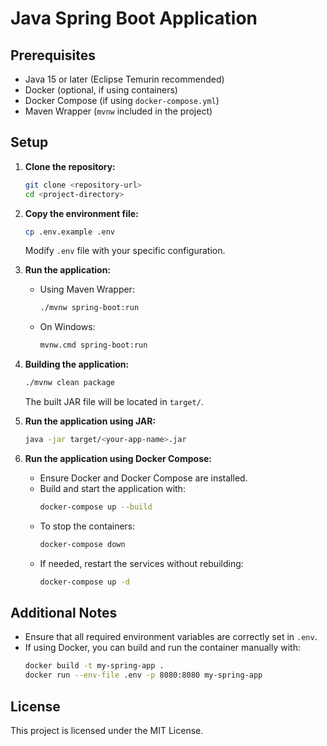 # Java Spring Boot Application

## Prerequisites
- Java 15 or later (Eclipse Temurin recommended)
- Docker (optional, if using containers)
- Docker Compose (if using `docker-compose.yml`)
- Maven Wrapper (`mvnw` included in the project)

## Setup

1. **Clone the repository:**
   ```sh
   git clone <repository-url>
   cd <project-directory>
   ```

2. **Copy the environment file:**
   ```sh
   cp .env.example .env
   ```
   Modify `.env` file with your specific configuration.

3. **Run the application:**

    - Using Maven Wrapper:
      ```sh
      ./mvnw spring-boot:run
      ```
    - On Windows:
      ```sh
      mvnw.cmd spring-boot:run
      ```

4. **Building the application:**
   ```sh
   ./mvnw clean package
   ```
   The built JAR file will be located in `target/`.

5. **Run the application using JAR:**
   ```sh
   java -jar target/<your-app-name>.jar
   ```

6. **Run the application using Docker Compose:**

    - Ensure Docker and Docker Compose are installed.
    - Build and start the application with:
      ```sh
      docker-compose up --build
      ```
    - To stop the containers:
      ```sh
      docker-compose down
      ```
    - If needed, restart the services without rebuilding:
      ```sh
      docker-compose up -d
      ```

## Additional Notes
- Ensure that all required environment variables are correctly set in `.env`.
- If using Docker, you can build and run the container manually with:
  ```sh
  docker build -t my-spring-app .
  docker run --env-file .env -p 8080:8080 my-spring-app
  ```

## License
This project is licensed under the MIT License.

